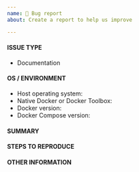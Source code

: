 ```yaml
---
name: 🐛 Bug report
about: Create a report to help us improve

---
```


<!---
1. Verify first that your issue/request is not already reported on GitHub.

2. Fill out all required information below, otherwise it might take more time to properly handle this bug
-->

#### ISSUE TYPE
<!-- DO NOT CHANGE THIS -->
 - Documentation


#### OS / ENVIRONMENT
<!-- Complete all bullet points -->
* Host operating system:
* Native Docker or Docker Toolbox:
* Docker version:
* Docker Compose version:


#### SUMMARY
<!--- Explain the problem briefly -->


#### STEPS TO REPRODUCE
<!--- Show exactly how to reproduce the problem -->


#### OTHER INFORMATION
<!-- Add anything else here, such as all non-default customization you have already made -->

